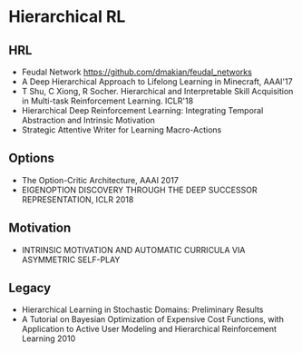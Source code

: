 # Hierarchical RL

## HRL
- Feudal Network https://github.com/dmakian/feudal_networks
- A Deep Hierarchical Approach to Lifelong Learning in Minecraft, AAAI'17
- T Shu, C Xiong, R Socher. Hierarchical and Interpretable Skill Acquisition in Multi-task Reinforcement Learning. ICLR'18
- Hierarchical Deep Reinforcement Learning: Integrating Temporal Abstraction and Intrinsic Motivation
- Strategic Attentive Writer for Learning Macro-Actions

## Options
- The Option-Critic Architecture, AAAI 2017
- EIGENOPTION DISCOVERY THROUGH THE DEEP SUCCESSOR REPRESENTATION, ICLR 2018

## Motivation
- INTRINSIC MOTIVATION AND AUTOMATIC CURRICULA VIA ASYMMETRIC SELF-PLAY

## Legacy
- Hierarchical Learning in Stochastic Domains: Preliminary Results
- A Tutorial on Bayesian Optimization of Expensive Cost Functions, with Application to Active User Modeling and Hierarchical Reinforcement Learning 2010